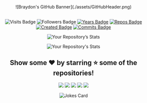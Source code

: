 <div align="center">
![Braydon's GitHub Banner](./assets/GitHubHeader.png)
<br><br>
   

![Visits Badge](https://badges.pufler.dev/visits/deepalii05/deepalii05)
![Followers Badge](https://img.shields.io/github/followers/deepalii05)
[![Years Badge](https://badges.pufler.dev/years/deepalii05)](https://badges.deepalii05.dev)
[![Repos Badge](https://badges.pufler.dev/repos/deepalii05)](https://badges.deepalii05.dev)
[![Created Badge](https://badges.pufler.dev/created/puf17640/git-badges)](https://badges.deepalii05.dev)
[![Commits Badge](https://badges.pufler.dev/commits/monthly/deepalii05)](https://badges.pufler.dev)

![Your Repository’s Stats](https://github-readme-stats.vercel.app/api?username=deepalii05&show_icons=true)
<br>

![Your Repository's Stats](https://github-readme-stats.vercel.app/api/top-langs/?username=deepalii05&theme=blue-green)
<br>


## Show some ❤️ by starring ⭐ some of the repositories!
  
<!-- [<img src="https://img.shields.io/badge/Portfolio-%23000000.svg?&style=for-the-badge&logo=react&logoColor=61DAFB">](https://prionto-71.web.app/) -->
[<img src="https://img.shields.io/badge/Gmail-D14836?style=for-the-badge&logo=gmail&logoColor=white">](https://mail.google.com/mail/?view=cm&fs=1&to=arpit2001.ad@gmail.com)
[<img src="https://img.shields.io/badge/linkedin-%230077B5.svg?&style=for-the-badge&logo=linkedin&logoColor=white">](https://www.linkedin.com/in/arpit-das-9210a01a5/)
[<img src="https://img.shields.io/badge/twitter-%231877F2.svg?&style=for-the-badge&logo=twitter&logoColor=white">](https://twitter.com/Arpitad10)
[<img src="https://img.shields.io/badge/instagram-%23E4405F.svg?&style=for-the-badge&logo=instagram&logoColor=white">](https://www.instagram.com/arpit_ad_/)
[<img src="https://img.shields.io/badge/LeetCode-000000?style=for-the-badge&logo=LeetCode&logoColor=#d16c06">](https://leetcode.com/adarpit/)

   ![Jokes Card](https://readme-jokes.vercel.app/api)
<br>

   </div>
